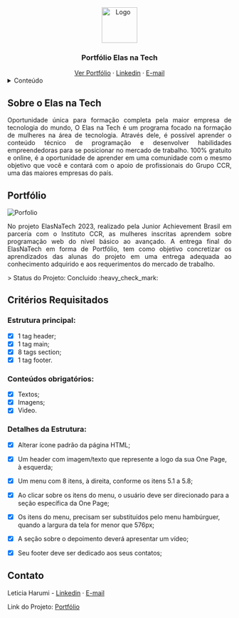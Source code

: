 <div align="center">
  <a href="https://github.com/leticiaharumi">
    <img src="https://leticiaharumi.github.io/portfolio-elas-na-tech/imagens/imagem-logo.png" alt="Logo" width="80" height="80">
  </a>
  <h3 align="center">Portfólio Elas na Tech</h3>
  <a href="https://leticiaharumi.github.io/portfolio-elas-na-tech/">Ver Portfólio</a>
  ·
  <a href="https://www.linkedin.com/in/leticiauemura/">Linkedin</a>
  ·
  <a href="MAILTO:lehharumi@gmail.com">E-mail</a>
</div>

<details>
  <summary>Conteúdo</summary>
  <ol>
    <li>
      <a href="#sobre-o-elas-na-tech">Sobre o Elas na Tech</a>
    </li>
    <li>
      <a href="#portf%C3%B3lio">Portfólio</a>
    </li>
    <li>
      <a href="#crit%C3%A9rios-requisitados">Critérios Requisitados</a>
      <ul>
        <li><a href="#estrutura-principal">Estrutura Principal</a></li>
        <li><a href="#conte%C3%BAdos-obrigat%C3%B3rios">Conteúdos obrigatórios</a></li>
        <li><a href="#detalhes-da-estrutura">Detalhes da Estrutura</a></li>
      </ul>
    </li>
    <li>
      <a href="#contato">Contato</a>
    </li>
  </ol>
</details>

## Sobre o Elas na Tech
<p align="justify">
Oportunidade única para formação completa pela maior empresa de tecnologia do mundo, O Elas na Tech é um programa focado na formação de mulheres na área de tecnologia. Através dele, é possível aprender o conteúdo técnico de programação e desenvolver habilidades empreendedoras para se posicionar no mercado de trabalho. 100% gratuito e online, é a oportunidade de aprender em uma comunidade com o mesmo objetivo que você e contará com o apoio de profissionais do Grupo CCR, uma das maiores empresas do país.
</p>

## Portfólio
![Porfolio](https://github.com/leticiaharumi/portfolio-elas-na-tech/assets/80927546/2189c538-4dc8-4ffd-89a3-c471f14f34a0)

<p align="justify">
  No projeto ElasNaTech 2023, realizado pela Junior Achievement Brasil em parceria com o Instituto CCR, as mulheres inscritas aprendem sobre programação web do nível básico ao avançado. A entrega final do ElasNaTech em forma de Portfólio, tem como objetivo concretizar os aprendizados das alunas do projeto em uma entrega adequada ao conhecimento adquirido e aos requerimentos do mercado de trabalho.
</p>
> Status do Projeto: Concluido :heavy_check_mark:

## Critérios Requisitados

### Estrutura principal:
  - [x] 1 tag header;
  - [x] 1 tag main;
  - [x] 8 tags section;
  - [x] 1 tag footer.

### Conteúdos obrigatórios:
  - [x] Textos;
  - [x] Imagens;
  - [x] Video.

### Detalhes da Estrutura:
  - [x] Alterar ícone padrão da página HTML;
  - [x] Um header com imagem/texto que represente a logo da sua One Page, à esquerda;
  - [x] Um menu com 8 itens, à direita, conforme os itens 5.1 a 5.8;
  - [x] Ao clicar sobre os itens do menu, o usuário deve ser direcionado para a seção específica da One Page;
  - [x] Os itens do menu, precisam ser substituídos pelo menu hambúrguer, quando a largura da tela for menor que 576px;
  - [x] A seção sobre o depoimento deverá apresentar um vídeo;
  - [x] Seu footer deve ser dedicado aos seus contatos;


## Contato
Leticia Harumi - <a href="https://www.linkedin.com/in/leticiauemura/">Linkedin</a>  ·   <a href="MAILTO:lehharumi@gmail.com">E-mail</a>

Link do Projeto: <a href="https://github.com/leticiaharumi/portfolio-elas-na-tech">Portfólio</a>




